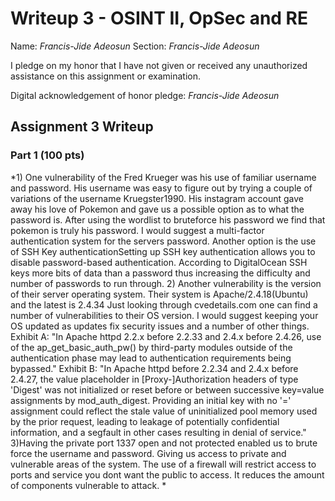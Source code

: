 Writeup 3 - OSINT II, OpSec and RE
======

Name: *Francis-Jide Adeosun*
Section: *Francis-Jide Adeosun*

I pledge on my honor that I have not given or received any unauthorized assistance on this assignment or examination.

Digital acknowledgement of honor pledge: *Francis-Jide Adeosun*

## Assignment 3 Writeup

### Part 1 (100 pts)
*1) One vulnerability of the Fred Krueger was his use of familiar username and password. His username was easy to figure out by trying a couple of variations of the username Kruegster1990. His instagram account gave away his love of Pokemon and gave us a possible option as to what the password is. After using the wordlist to bruteforce his password we find that pokemon is truly his password. I would suggest a multi-factor authentication system for the servers password. Another option is the use of SSH Key authenticationSetting up SSH key authentication allows you to disable password-based authentication. According to DigitalOcean SSH keys more bits of data than a password thus increasing the difficulty and number of passwords to run through.
2) Another vulnerability is the version of their server operating system. Their system is Apache/2.4.18(Ubuntu) and the latest is 2.4.34 Just looking through cvedetails.com one can find a number of vulnerabilities to their OS version. I would suggest keeping your OS updated as updates fix security issues and a number of other things. 
Exhibit A: "In Apache httpd 2.2.x before 2.2.33 and 2.4.x before 2.4.26, use of the ap_get_basic_auth_pw() by third-party modules outside of the authentication phase may lead to authentication requirements being bypassed." 
Exhibit B: "In Apache httpd before 2.2.34 and 2.4.x before 2.4.27, the value placeholder in [Proxy-]Authorization headers of type 'Digest' was not initialized or reset before or between successive key=value assignments by mod_auth_digest. Providing an initial key with no '=' assignment could reflect the stale value of uninitialized pool memory used by the prior request, leading to leakage of potentially confidential information, and a segfault in other cases resulting in denial of service."
3)Having the private port 1337 open and not protected enabled us to brute force the username and password. Giving us access to private and vulnerable areas of the system. The use of a firewall will restrict access to ports and service you dont want the public to access. It reduces the amount of components vulnerable to attack. 
 *

